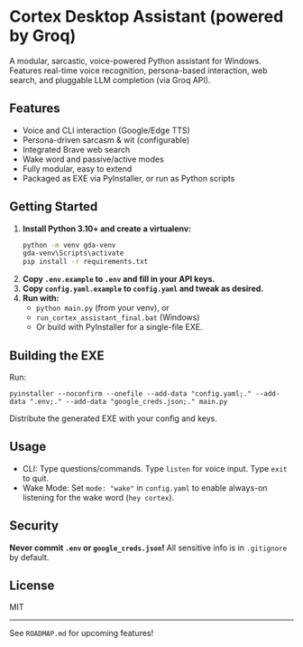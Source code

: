 # Cortex Desktop Assistant (powered by Groq)

A modular, sarcastic, voice-powered Python assistant for Windows. Features real-time voice recognition, persona-based interaction, web search, and pluggable LLM completion (via Groq API).

## Features
- Voice and CLI interaction (Google/Edge TTS)
- Persona-driven sarcasm & wit (configurable)
- Integrated Brave web search
- Wake word and passive/active modes
- Fully modular, easy to extend
- Packaged as EXE via PyInstaller, or run as Python scripts

## Getting Started

1. **Install Python 3.10+ and create a virtualenv:**
   ```sh
   python -m venv gda-venv
   gda-venv\Scripts\activate
   pip install -r requirements.txt
   ```
2. **Copy `.env.example` to `.env` and fill in your API keys.**
3. **Copy `config.yaml.example` to `config.yaml` and tweak as desired.**
4. **Run with:**
   - `python main.py` (from your venv), or
   - `run_cortex_assistant_final.bat` (Windows)
   - Or build with PyInstaller for a single-file EXE.

## Building the EXE

Run:
```
pyinstaller --noconfirm --onefile --add-data "config.yaml;." --add-data ".env;." --add-data "google_creds.json;." main.py
```
Distribute the generated EXE with your config and keys.

## Usage

- CLI: Type questions/commands. Type `listen` for voice input. Type `exit` to quit.
- Wake Mode: Set `mode: "wake"` in `config.yaml` to enable always-on listening for the wake word (`hey cortex`).

## Security

**Never commit `.env` or `google_creds.json`!** All sensitive info is in `.gitignore` by default.

## License

MIT

---

See `ROADMAP.md` for upcoming features!
